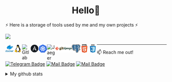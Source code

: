 <h1 align="center">Hello👋</h1>

<p>⚡ Here is a storage of tools used by me and my own projects ⚡</p>


![](https://img.shields.io/badge/My-Stack-informational?style=flat&logo=<LOGO_NAME>&logoColor=white&color=2bbc8a)

<img align="left" alt="Docker" width="26px" src="https://raw.githubusercontent.com/github/explore/80688e429a7d4ef2fca1e82350fe8e3517d3494d/topics/docker/docker.png" />

<img align="left" alt="Linux" width="26px" src="https://raw.githubusercontent.com/github/explore/80688e429a7d4ef2fca1e82350fe8e3517d3494d/topics/linux/linux.png" />

<img align="left" alt="Gitlab" width="26px" src="https://about.gitlab.com/images/press/logo/png/gitlab-logo-gray-stacked-rgb.png" />

<img align="left" alt="Ansible" width="26px" src="https://raw.githubusercontent.com/github/explore/80688e429a7d4ef2fca1e82350fe8e3517d3494d/topics/ansible/ansible.png" />

<img align="left" alt="Kuber" width="26px" src="https://raw.githubusercontent.com/github/explore/80688e429a7d4ef2fca1e82350fe8e3517d3494d/topics/kubernetes/kubernetes.png" />

<img align="left" alt="Jaeger" width="26px" src="https://www.nicepng.com/png/detail/329-3294962_jaeger-tracing-logo.png" />

<img align="left" alt="Git" width="26px" src="https://raw.githubusercontent.com/github/explore/80688e429a7d4ef2fca1e82350fe8e3517d3494d/topics/git/git.png" />

<img align="left" alt="Django" width="26px" src="https://raw.githubusercontent.com/github/explore/80688e429a7d4ef2fca1e82350fe8e3517d3494d/topics/django/django.png" />

<img align="left" alt="Postgre" width="26px" src="https://raw.githubusercontent.com/github/explore/80688e429a7d4ef2fca1e82350fe8e3517d3494d/topics/postgresql/postgresql.png" />

<img align="left" alt="html" width="26px" src="https://raw.githubusercontent.com/github/explore/80688e429a7d4ef2fca1e82350fe8e3517d3494d/topics/html/html.png" />

<img align="left" alt="html" width="26px" src="https://raw.githubusercontent.com/github/explore/80688e429a7d4ef2fca1e82350fe8e3517d3494d/topics/css/css.png" />

<hr>


:mailbox: Reach me out!

[![Telegram Badge](https://img.shields.io/badge/-@IvanRezv-0e76a8?style=flat&labelColor=0e76a8&logo=telegram&logoColor=white)](https://tlgg.ru/@Ivan_Rezvetsov) [![Mail Badge](https://img.shields.io/badge/-@vanyads07-e84393?style=flat&labelColor=e84393&logo=instagram&logoColor=white)](https://www.instagram.com/vanyads07) [![Mail Badge](https://img.shields.io/badge/-Gmailbox-c0392b?style=flat&labelColor=c0392b&logo=gmail&logoColor=white)](mailto:islempenywis@gmail.com)


<details>
<summary>
  My github stats
</summary>

<br >
  
#### Github Stats
  
![Ipenywis's github stats](https://github-readme-stats.vercel.app/api?username=IvanRezv&count_private=true&theme=tokyonight&hide=contribs,prs) 
  
[![Top Langs](https://github-readme-stats.vercel.app/api/top-langs/?username=IvanRezv&layout=compact)](https://github.com/anuraghazra/github-readme-stats)<br>
  
![visitors](https://visitor-badge.glitch.me/badge?page_id=IvanRezv.IvanRezv)

</details>
